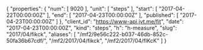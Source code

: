 {
  "properties": {
    "num": [
      9020
    ],
    "unit": [
      "steps"
    ],
    "start": [
      "2017-04-22T00:00:00Z"
    ],
    "end": [
      "2017-04-23T00:00:00Z"
    ],
    "published": [
      "2017-04-23T00:00:00Z"
    ]
  },
  "client_id": "https://www-api.jvt.me/fit",
  "date": "2017-04-23T00:00:00Z",
  "kind": "steps",
  "h": "h-measure",
  "slug": "2017/04/fikck",
  "aliases": [
    "/mf2/9e56c222-b037-46db-852c-50fa36b67cdf/",
    "/mf2/2017/04/fikck",
    "/mf2/2017/04/fIKcK"
  ]
}
